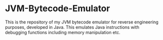 # JVM-Bytecode-Emulator
This is the repository of my JVM bytecode emulator for reverse engineering purposes, developed in Java. This emulates Java instructions with debugging functions including memory manipulation etc.
